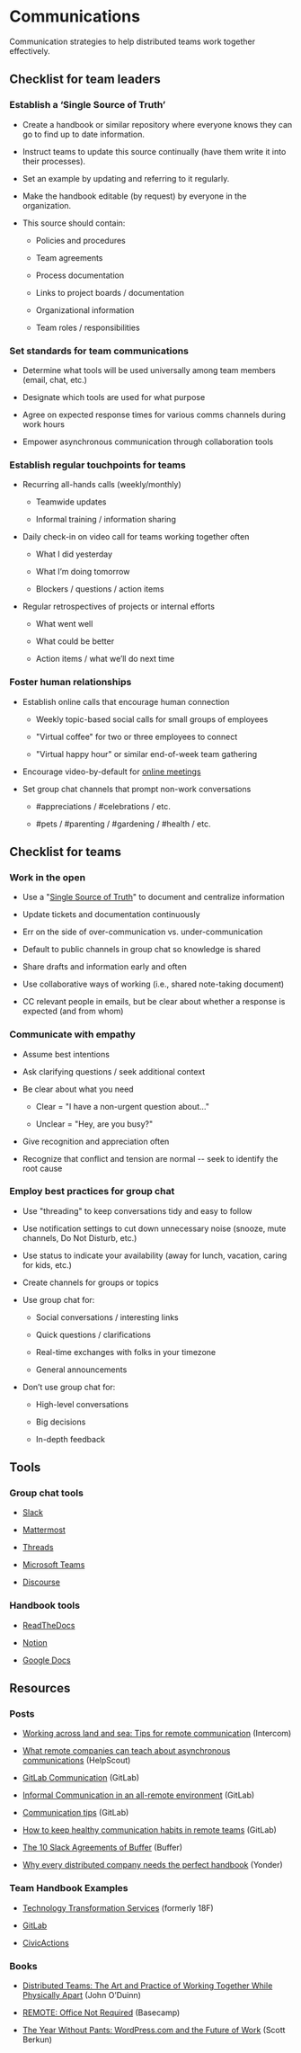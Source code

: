 # Communications

Communication strategies to help distributed teams work together effectively.

## Checklist for team leaders

### Establish a ‘Single Source of Truth’

* Create a handbook or similar repository where everyone knows they can go to find up to date information.

* Instruct teams to update this source continually (have them write it into their processes).

* Set an example by updating and referring to it regularly.

* Make the handbook editable (by request) by everyone in the organization.

* This source should contain:

    * Policies and procedures

    * Team agreements

    * Process documentation

    * Links to project boards / documentation

    * Organizational information

    * Team roles / responsibilities

### Set standards for team communications

* Determine what tools will be used universally among team members (email, chat, etc.)

* Designate which tools are used for what purpose

* Agree on expected response times for various comms channels during work hours

* Empower asynchronous communication through collaboration tools 

### Establish regular touchpoints for teams

* Recurring all-hands calls (weekly/monthly)

    * Teamwide updates

    * Informal training / information sharing

* Daily check-in on video call for teams working together often

    * What I did yesterday

    * What I’m doing tomorrow

    * Blockers / questions / action items

* Regular retrospectives of projects or internal efforts

    * What went well

    * What could be better

    * Action items / what we’ll do next time

### Foster human relationships

* Establish online calls that encourage human connection

    * Weekly topic-based social calls for small groups of employees

    * "Virtual coffee" for two or three employees to connect

    * "Virtual happy hour" or similar end-of-week team gathering

* Encourage video-by-default for [online meetings](https://docs.google.com/document/d/1xrBPTGR_7R5FCGja-p2rXaMcN4NAjuE_6pKqPcYwOvQ/edit#heading=h.mhc69d4guwpe)

* Set group chat channels that prompt non-work conversations

    * #appreciations / #celebrations / etc.

    * #pets / #parenting / #gardening / #health / etc.

## Checklist for teams

### Work in the open

* Use a "[Single Source of Truth](#heading=h.xys8wwauimls)" to document and centralize information

* Update tickets and documentation continuously

* Err on the side of over-communication vs. under-communication

* Default to public channels in group chat so knowledge is shared

* Share drafts and information early and often

* Use collaborative ways of working (i.e., shared note-taking document)

* CC relevant people in emails, but be clear about whether a response is expected (and from whom)

### Communicate with empathy

* Assume best intentions

* Ask clarifying questions / seek additional context

* Be clear about what you need

    * Clear = "I have a non-urgent question about…"

    * Unclear = "Hey, are you busy?"

* Give recognition and appreciation often

* Recognize that conflict and tension are normal -- seek to identify the root cause

### Employ best practices for group chat

* Use "threading" to keep conversations tidy and easy to follow

* Use notification settings to cut down unnecessary noise (snooze, mute channels, Do Not Disturb, etc.)

* Use status to indicate your availability (away for lunch, vacation, caring for kids, etc.) 

* Create channels for groups or topics 

* Use group chat for:

    * Social conversations / interesting links

    * Quick questions / clarifications

    * Real-time exchanges with folks in your timezone

    * General announcements

* Don’t use group chat for:

    * High-level conversations

    * Big decisions

    * In-depth feedback

## Tools

### Group chat tools

* [Slack](https://slack.com/)

* [Mattermost](https://mattermost.com)

* [Threads](https://threads.com/)

* [Microsoft Teams](https://products.office.com/en-us/microsoft-teams/group-chat-software)

* [Discourse](https://www.discourse.org/)

### Handbook tools

* [ReadTheDocs](https://readthedocs.org/)

* [Notion](https://www.notion.so/)

* [Google Docs](https://www.google.com/docs/about/)

## Resources

### Posts

* [Working across land and sea: Tips for remote communication](https://www.intercom.com/blog/working-across-land-and-sea-tips-for-remote-communication/) (Intercom)

* [What remote companies can teach about asynchronous communications](https://www.helpscout.com/blog/asynchronous-communication-remote-teams/) (HelpScout)

* [GitLab Communication](https://about.gitlab.com/handbook/communication/) (GitLab)

* [Informal Communication in an all-remote environment](https://about.gitlab.com/company/culture/all-remote/informal-communication/) (GitLab)

* [Communication tips](https://about.gitlab.com/company/culture/all-remote/tips/#communication) (GitLab)

* [How to keep healthy communication habits in remote teams](https://medium.com/gitlab-magazine/how-to-keep-healthy-communication-habits-in-remote-teams-a19eca371952) (GitLab)

* [The 10 Slack Agreements of Buffer](https://open.buffer.com/slack-agreements/) (Buffer)

* [Why every distributed company needs the perfect handbook](https://www.yonder.io/post/why-every-distributed-company-needs-the-perfect-handbook) (Yonder)

### Team Handbook Examples

* [Technology Transformation Services](https://handbook.tts.gsa.gov/) (formerly 18F)

* [GitLab](https://about.gitlab.com/handbook/)

* [CivicActions](https://handbook.civicactions.com/en/latest/README/)

### Books

* [Distributed Teams: The Art and Practice of Working Together While Physically Apart](https://www.amzn.com/1732254907) (John O’Duinn)

* [REMOTE: Office Not Required](https://basecamp.com/books/remote) (Basecamp)

* [The Year Without Pants: WordPress.com and the Future of Work](https://scottberkun.com/yearwithoutpants/) (Scott Berkun)
